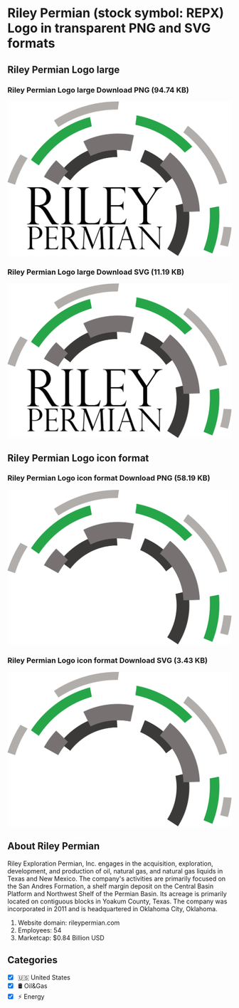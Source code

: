 # Riley Permian (stock symbol: REPX) Logo in transparent PNG and SVG formats

## Riley Permian Logo large

### Riley Permian Logo large Download PNG (94.74 KB)

![Riley Permian Logo large Download PNG (94.74 KB)](/img/orig/REPX_BIG-bc233084.png)

### Riley Permian Logo large Download SVG (11.19 KB)

![Riley Permian Logo large Download SVG (11.19 KB)](/img/orig/REPX_BIG-83e55866.svg)

## Riley Permian Logo icon format

### Riley Permian Logo icon format Download PNG (58.19 KB)

![Riley Permian Logo icon format Download PNG (58.19 KB)](/img/orig/REPX-21bca534.png)

### Riley Permian Logo icon format Download SVG (3.43 KB)

![Riley Permian Logo icon format Download SVG (3.43 KB)](/img/orig/REPX-7a169581.svg)

## About Riley Permian

Riley Exploration Permian, Inc. engages in the acquisition, exploration, development, and production of oil, natural gas, and natural gas liquids in Texas and New Mexico. The company's activities are primarily focused on the San Andres Formation, a shelf margin deposit on the Central Basin Platform and Northwest Shelf of the Permian Basin. Its acreage is primarily located on contiguous blocks in Yoakum County, Texas. The company was incorporated in 2011 and is headquartered in Oklahoma City, Oklahoma.

1. Website domain: rileypermian.com
2. Employees: 54
3. Marketcap: $0.84 Billion USD


## Categories
- [x] 🇺🇸 United States
- [x] 🛢 Oil&Gas
- [x] ⚡ Energy
